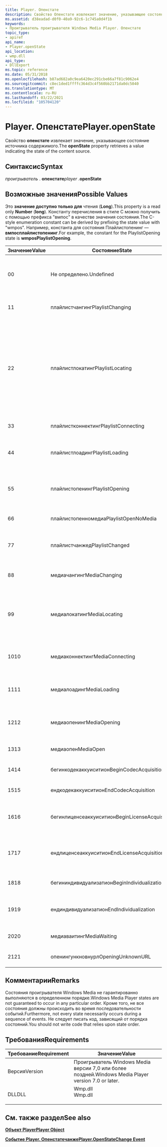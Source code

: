 ```yaml
---
title: Player. Опенстате
description: Свойство Опенстате извлекает значение, указывающее состояние источника содержимого.
ms.assetid: d38eadad-d0f0-40a9-92c6-1c745a0d4f1b
keywords:
- Проигрыватель проигрывателя Windows Media Player. Опенстате
topic_type:
- apiref
api_name:
- Player.openState
api_location:
- wmp.dll
api_type:
- DllExport
ms.topic: reference
ms.date: 05/31/2018
ms.openlocfilehash: b87ad682a0c9ea6420ec291cbe66a7f81c9062e4
ms.sourcegitcommit: c8ec1ded1ffffc364d3c4f560bb2171da0dc5040
ms.translationtype: MT
ms.contentlocale: ru-RU
ms.lasthandoff: 03/22/2021
ms.locfileid: "105704120"
---
```

# <a name="playeropenstate"></a><span data-ttu-id="91798-104">Player. Опенстате</span><span class="sxs-lookup"><span data-stu-id="91798-104">Player.openState</span></span>

<span data-ttu-id="91798-105">Свойство **опенстате** извлекает значение, указывающее состояние источника содержимого.</span><span class="sxs-lookup"><span data-stu-id="91798-105">The **openState** property retrieves a value indicating the state of the content source.</span></span>

## <a name="syntax"></a><span data-ttu-id="91798-106">Синтаксис</span><span class="sxs-lookup"><span data-stu-id="91798-106">Syntax</span></span>

<span data-ttu-id="91798-107">*проигрыватель* . **опенстате**</span><span class="sxs-lookup"><span data-stu-id="91798-107">*player* .**openState**</span></span>

## <a name="possible-values"></a><span data-ttu-id="91798-108">Возможные значения</span><span class="sxs-lookup"><span data-stu-id="91798-108">Possible Values</span></span>

<span data-ttu-id="91798-109">Это **значение доступно только для** чтения (**Long**).</span><span class="sxs-lookup"><span data-stu-id="91798-109">This property is a read only **Number** (**long**).</span></span> <span data-ttu-id="91798-110">Константу перечисления в стиле C можно получить с помощью префикса "вмпос" в качестве значения состояния.</span><span class="sxs-lookup"><span data-stu-id="91798-110">The C-style enumeration constant can be derived by prefixing the state value with "wmpos".</span></span> <span data-ttu-id="91798-111">Например, константа для состояния Плайлистопенинг — **вмпосплайлистопенинг**.</span><span class="sxs-lookup"><span data-stu-id="91798-111">For example, the constant for the PlaylistOpening state is **wmposPlaylistOpening**.</span></span>



| <span data-ttu-id="91798-112">Значение</span><span class="sxs-lookup"><span data-stu-id="91798-112">Value</span></span> | <span data-ttu-id="91798-113">Состояние</span><span class="sxs-lookup"><span data-stu-id="91798-113">State</span></span>                   | <span data-ttu-id="91798-114">Описание</span><span class="sxs-lookup"><span data-stu-id="91798-114">Description</span></span>                                                                                                                                            |
|-------|-------------------------|--------------------------------------------------------------------------------------------------------------------------------------------------------|
| <span data-ttu-id="91798-115">0</span><span class="sxs-lookup"><span data-stu-id="91798-115">0</span></span>     | <span data-ttu-id="91798-116">Не определено.</span><span class="sxs-lookup"><span data-stu-id="91798-116">Undefined</span></span>               | <span data-ttu-id="91798-117">Проигрыватель Windows Media находится в неопределенном состоянии.</span><span class="sxs-lookup"><span data-stu-id="91798-117">Windows Media Player is in an undefined state.</span></span>                                                                                                         |
| <span data-ttu-id="91798-118">1</span><span class="sxs-lookup"><span data-stu-id="91798-118">1</span></span>     | <span data-ttu-id="91798-119">плайлистчангинг</span><span class="sxs-lookup"><span data-stu-id="91798-119">PlaylistChanging</span></span>        | <span data-ttu-id="91798-120">Будет загружен новый список воспроизведения.</span><span class="sxs-lookup"><span data-stu-id="91798-120">New playlist is about to be loaded.</span></span>                                                                                                                    |
| <span data-ttu-id="91798-121">2</span><span class="sxs-lookup"><span data-stu-id="91798-121">2</span></span>     | <span data-ttu-id="91798-122">плайлистлокатинг</span><span class="sxs-lookup"><span data-stu-id="91798-122">PlaylistLocating</span></span>        | <span data-ttu-id="91798-123">Проигрыватель Windows Media пытается выполнить обнаружение списка воспроизведения.</span><span class="sxs-lookup"><span data-stu-id="91798-123">Windows Media Player is attempting to locate the playlist.</span></span> <span data-ttu-id="91798-124">Список воспроизведения может быть локальным (библиотекой или метафайлом с расширением файла. ASX) или удаленным.</span><span class="sxs-lookup"><span data-stu-id="91798-124">The playlist can be local (library or metafile with an .asx file name extension) or remote.</span></span> |
| <span data-ttu-id="91798-125">3</span><span class="sxs-lookup"><span data-stu-id="91798-125">3</span></span>     | <span data-ttu-id="91798-126">плайлистконнектинг</span><span class="sxs-lookup"><span data-stu-id="91798-126">PlaylistConnecting</span></span>      | <span data-ttu-id="91798-127">Подключение к списку воспроизведения.</span><span class="sxs-lookup"><span data-stu-id="91798-127">Connecting to the playlist.</span></span>                                                                                                                            |
| <span data-ttu-id="91798-128">4</span><span class="sxs-lookup"><span data-stu-id="91798-128">4</span></span>     | <span data-ttu-id="91798-129">плайлистлоадинг</span><span class="sxs-lookup"><span data-stu-id="91798-129">PlaylistLoading</span></span>         | <span data-ttu-id="91798-130">Список воспроизведения найден и теперь извлекается.</span><span class="sxs-lookup"><span data-stu-id="91798-130">Playlist has been found and is now being retrieved.</span></span>                                                                                                    |
| <span data-ttu-id="91798-131">5</span><span class="sxs-lookup"><span data-stu-id="91798-131">5</span></span>     | <span data-ttu-id="91798-132">плайлистопенинг</span><span class="sxs-lookup"><span data-stu-id="91798-132">PlaylistOpening</span></span>         | <span data-ttu-id="91798-133">Получен список воспроизведения, который теперь анализируется и загружается.</span><span class="sxs-lookup"><span data-stu-id="91798-133">Playlist has been retrieved and is now being parsed and loaded.</span></span>                                                                                        |
| <span data-ttu-id="91798-134">6</span><span class="sxs-lookup"><span data-stu-id="91798-134">6</span></span>     | <span data-ttu-id="91798-135">плайлистопенномедиа</span><span class="sxs-lookup"><span data-stu-id="91798-135">PlaylistOpenNoMedia</span></span>     | <span data-ttu-id="91798-136">Открыт список воспроизведения.</span><span class="sxs-lookup"><span data-stu-id="91798-136">Playlist is open.</span></span>                                                                                                                                      |
| <span data-ttu-id="91798-137">7</span><span class="sxs-lookup"><span data-stu-id="91798-137">7</span></span>     | <span data-ttu-id="91798-138">плайлистчанжед</span><span class="sxs-lookup"><span data-stu-id="91798-138">PlaylistChanged</span></span>         | <span data-ttu-id="91798-139">В **куррентплайлист** был назначен новый список воспроизведения.</span><span class="sxs-lookup"><span data-stu-id="91798-139">A new playlist has been assigned to **currentPlaylist**.</span></span>                                                                                               |
| <span data-ttu-id="91798-140">8</span><span class="sxs-lookup"><span data-stu-id="91798-140">8</span></span>     | <span data-ttu-id="91798-141">медиачангинг</span><span class="sxs-lookup"><span data-stu-id="91798-141">MediaChanging</span></span>           | <span data-ttu-id="91798-142">Будет загружен новый элемент мультимедиа.</span><span class="sxs-lookup"><span data-stu-id="91798-142">A new media item is about to be loaded.</span></span>                                                                                                                |
| <span data-ttu-id="91798-143">9</span><span class="sxs-lookup"><span data-stu-id="91798-143">9</span></span>     | <span data-ttu-id="91798-144">медиалокатинг</span><span class="sxs-lookup"><span data-stu-id="91798-144">MediaLocating</span></span>           | <span data-ttu-id="91798-145">Проигрыватель Windows Media нахождение элемента мультимедиа.</span><span class="sxs-lookup"><span data-stu-id="91798-145">Windows Media Player is locating the media item.</span></span> <span data-ttu-id="91798-146">Файл может быть локальным или удаленным.</span><span class="sxs-lookup"><span data-stu-id="91798-146">The file can be local or remote.</span></span>                                                                      |
| <span data-ttu-id="91798-147">10</span><span class="sxs-lookup"><span data-stu-id="91798-147">10</span></span>    | <span data-ttu-id="91798-148">медиаконнектинг</span><span class="sxs-lookup"><span data-stu-id="91798-148">MediaConnecting</span></span>         | <span data-ttu-id="91798-149">Подключение к серверу, на котором находится элемент мультимедиа.</span><span class="sxs-lookup"><span data-stu-id="91798-149">Connecting to the server that holds the media item.</span></span>                                                                                                    |
| <span data-ttu-id="91798-150">11</span><span class="sxs-lookup"><span data-stu-id="91798-150">11</span></span>    | <span data-ttu-id="91798-151">медиалоадинг</span><span class="sxs-lookup"><span data-stu-id="91798-151">MediaLoading</span></span>            | <span data-ttu-id="91798-152">Элемент мультимедиа найден и теперь извлекается.</span><span class="sxs-lookup"><span data-stu-id="91798-152">Media item has been located and is now being retrieved.</span></span>                                                                                                |
| <span data-ttu-id="91798-153">12</span><span class="sxs-lookup"><span data-stu-id="91798-153">12</span></span>    | <span data-ttu-id="91798-154">медиаопенинг</span><span class="sxs-lookup"><span data-stu-id="91798-154">MediaOpening</span></span>            | <span data-ttu-id="91798-155">Элемент мультимедиа был извлечен и теперь открыт.</span><span class="sxs-lookup"><span data-stu-id="91798-155">Media item has been retrieved and is now being opened.</span></span>                                                                                                 |
| <span data-ttu-id="91798-156">13</span><span class="sxs-lookup"><span data-stu-id="91798-156">13</span></span>    | <span data-ttu-id="91798-157">медиаопен</span><span class="sxs-lookup"><span data-stu-id="91798-157">MediaOpen</span></span>               | <span data-ttu-id="91798-158">Теперь элемент мультимедиа открыт.</span><span class="sxs-lookup"><span data-stu-id="91798-158">Media item is now open.</span></span>                                                                                                                                |
| <span data-ttu-id="91798-159">14</span><span class="sxs-lookup"><span data-stu-id="91798-159">14</span></span>    | <span data-ttu-id="91798-160">бегинкодекаккуиситион</span><span class="sxs-lookup"><span data-stu-id="91798-160">BeginCodecAcquisition</span></span>   | <span data-ttu-id="91798-161">Начинается получение кодека.</span><span class="sxs-lookup"><span data-stu-id="91798-161">Starting codec acquisition.</span></span>                                                                                                                            |
| <span data-ttu-id="91798-162">15</span><span class="sxs-lookup"><span data-stu-id="91798-162">15</span></span>    | <span data-ttu-id="91798-163">ендкодекаккуиситион</span><span class="sxs-lookup"><span data-stu-id="91798-163">EndCodecAcquisition</span></span>     | <span data-ttu-id="91798-164">Получение кодека завершено.</span><span class="sxs-lookup"><span data-stu-id="91798-164">Codec acquisition is complete.</span></span>                                                                                                                         |
| <span data-ttu-id="91798-165">16</span><span class="sxs-lookup"><span data-stu-id="91798-165">16</span></span>    | <span data-ttu-id="91798-166">бегинлиценсеаккуиситион</span><span class="sxs-lookup"><span data-stu-id="91798-166">BeginLicenseAcquisition</span></span> | <span data-ttu-id="91798-167">Получение лицензии для воспроизведения содержимого, защищенного DRM.</span><span class="sxs-lookup"><span data-stu-id="91798-167">Acquiring a license to play DRM protected content.</span></span>                                                                                                     |
| <span data-ttu-id="91798-168">17</span><span class="sxs-lookup"><span data-stu-id="91798-168">17</span></span>    | <span data-ttu-id="91798-169">ендлиценсеаккуиситион</span><span class="sxs-lookup"><span data-stu-id="91798-169">EndLicenseAcquisition</span></span>   | <span data-ttu-id="91798-170">Получена лицензия на воспроизведение защищенного содержимого DRM.</span><span class="sxs-lookup"><span data-stu-id="91798-170">License to play DRM protected content has been acquired.</span></span>                                                                                               |
| <span data-ttu-id="91798-171">18</span><span class="sxs-lookup"><span data-stu-id="91798-171">18</span></span>    | <span data-ttu-id="91798-172">бегининдивидуализатион</span><span class="sxs-lookup"><span data-stu-id="91798-172">BeginIndividualization</span></span>  | <span data-ttu-id="91798-173">Начало индивидуализации DRM.</span><span class="sxs-lookup"><span data-stu-id="91798-173">Begin DRM Individualization.</span></span>                                                                                                                           |
| <span data-ttu-id="91798-174">19</span><span class="sxs-lookup"><span data-stu-id="91798-174">19</span></span>    | <span data-ttu-id="91798-175">ендиндивидуализатион</span><span class="sxs-lookup"><span data-stu-id="91798-175">EndIndividualization</span></span>    | <span data-ttu-id="91798-176">Индивидуальное управление DRM завершено.</span><span class="sxs-lookup"><span data-stu-id="91798-176">DRM individualization has been completed.</span></span>                                                                                                              |
| <span data-ttu-id="91798-177">20</span><span class="sxs-lookup"><span data-stu-id="91798-177">20</span></span>    | <span data-ttu-id="91798-178">медиаваитинг</span><span class="sxs-lookup"><span data-stu-id="91798-178">MediaWaiting</span></span>            | <span data-ttu-id="91798-179">Ожидание элемента мультимедиа.</span><span class="sxs-lookup"><span data-stu-id="91798-179">Waiting for media item.</span></span>                                                                                                                                |
| <span data-ttu-id="91798-180">21</span><span class="sxs-lookup"><span data-stu-id="91798-180">21</span></span>    | <span data-ttu-id="91798-181">опенингункновнурл</span><span class="sxs-lookup"><span data-stu-id="91798-181">OpeningUnknownURL</span></span>       | <span data-ttu-id="91798-182">Открытие URL-адреса неизвестного типа.</span><span class="sxs-lookup"><span data-stu-id="91798-182">Opening a URL with an unknown type.</span></span>                                                                                                                    |



 

## <a name="remarks"></a><span data-ttu-id="91798-183">Комментарии</span><span class="sxs-lookup"><span data-stu-id="91798-183">Remarks</span></span>

<span data-ttu-id="91798-184">Состояния проигрывателя Windows Media не гарантированно выполняются в определенном порядке.</span><span class="sxs-lookup"><span data-stu-id="91798-184">Windows Media Player states are not guaranteed to occur in any particular order.</span></span> <span data-ttu-id="91798-185">Кроме того, не все состояния должны происходить во время последовательности событий.</span><span class="sxs-lookup"><span data-stu-id="91798-185">Furthermore, not every state necessarily occurs during a sequence of events.</span></span> <span data-ttu-id="91798-186">Не следует писать код, зависящий от порядка состояний.</span><span class="sxs-lookup"><span data-stu-id="91798-186">You should not write code that relies upon state order.</span></span>

## <a name="requirements"></a><span data-ttu-id="91798-187">Требования</span><span class="sxs-lookup"><span data-stu-id="91798-187">Requirements</span></span>



| <span data-ttu-id="91798-188">Требование</span><span class="sxs-lookup"><span data-stu-id="91798-188">Requirement</span></span> | <span data-ttu-id="91798-189">Значение</span><span class="sxs-lookup"><span data-stu-id="91798-189">Value</span></span> |
|--------------------|------------------------------------------------------------------------------------|
| <span data-ttu-id="91798-190">Версия</span><span class="sxs-lookup"><span data-stu-id="91798-190">Version</span></span><br/> | <span data-ttu-id="91798-191">Проигрыватель Windows Media версии 7,0 или более поздней.</span><span class="sxs-lookup"><span data-stu-id="91798-191">Windows Media Player version 7.0 or later.</span></span><br/>                              |
| <span data-ttu-id="91798-192">DLL</span><span class="sxs-lookup"><span data-stu-id="91798-192">DLL</span></span><br/>     | <dl> <span data-ttu-id="91798-193"><dt>Wmp.dll</dt></span><span class="sxs-lookup"><span data-stu-id="91798-193"><dt>Wmp.dll</dt></span></span> </dl> |



## <a name="see-also"></a><span data-ttu-id="91798-194">См. также раздел</span><span class="sxs-lookup"><span data-stu-id="91798-194">See also</span></span>

<dl> <dt>

[<span data-ttu-id="91798-195">**Объект Player**</span><span class="sxs-lookup"><span data-stu-id="91798-195">**Player Object**</span></span>](player-object.md)
</dt> <dt>

[<span data-ttu-id="91798-196">**Событие Player. Опенстатечанже**</span><span class="sxs-lookup"><span data-stu-id="91798-196">**Player.OpenStateChange Event**</span></span>](player-player-openstatechange.md)
</dt> </dl>

 

 





